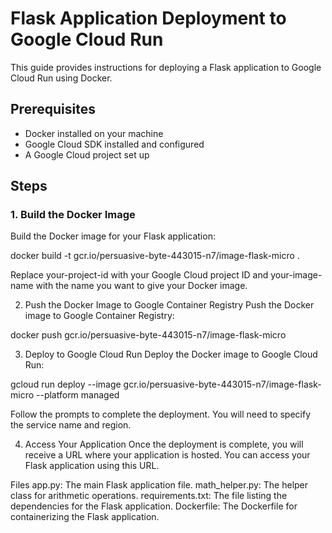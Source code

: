 # Flask Application Deployment to Google Cloud Run

This guide provides instructions for deploying a Flask application to Google Cloud Run using Docker.

## Prerequisites

- Docker installed on your machine
- Google Cloud SDK installed and configured
- A Google Cloud project set up

## Steps

### 1. Build the Docker Image

Build the Docker image for your Flask application:

docker build -t gcr.io/persuasive-byte-443015-n7/image-flask-micro .

Replace your-project-id with your Google Cloud project ID and your-image-name with the name you want to give your Docker image.

2. Push the Docker Image to Google Container Registry
Push the Docker image to Google Container Registry:

docker push gcr.io/persuasive-byte-443015-n7/image-flask-micro

3. Deploy to Google Cloud Run
Deploy the Docker image to Google Cloud Run:

gcloud run deploy --image gcr.io/persuasive-byte-443015-n7/image-flask-micro --platform managed

Follow the prompts to complete the deployment. You will need to specify the service name and region.

4. Access Your Application
Once the deployment is complete, you will receive a URL where your application is hosted. You can access your Flask application using this URL.

Files
app.py: The main Flask application file.
math_helper.py: The helper class for arithmetic operations.
requirements.txt: The file listing the dependencies for the Flask application.
Dockerfile: The Dockerfile for containerizing the Flask application.